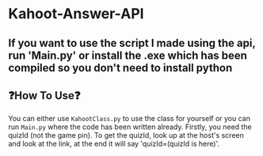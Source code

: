 # Kahoot-Answer-API

## If you want to use the script I made using the api, run 'Main.py' or install the .exe which has been compiled so you don't need to install python

## ❓How To Use❓
You can either use `KahootClass.py` to use the class for yourself
or you can run `Main.py` where the code has been written already.
Firstly, you need the quizId (not the game pin).
To get the quizId, look up at the host's screen and look at the link,
at the end it will say 'quizId=(quizId is here)'.
